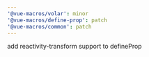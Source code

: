```yaml
---
'@vue-macros/volar': minor
'@vue-macros/define-prop': patch
'@vue-macros/common': patch
---
```


add reactivity-transform support to defineProp
